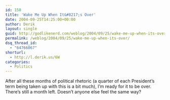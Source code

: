```yaml
---
id: 150
title: 'Wake Me Up When It&#8217;s Over'
date: 2004-09-25T14:25:00+00:00
author: Derik
layout: single
guid: http://godlikenerd.com/weblog/2004/09/25/wake-me-up-when-its-over/
permalink: /weblog/2004/09/25/wake-me-up-when-its-over/
dsq_thread_id:
  - "64766067"
shorturl:
  - http://l.derik.us/6W
categories:
  - Politics
---
```

After all these months of political rhetoric (a quarter of each President&#8217;s term being taken up with this is a bit much), I&#8217;m ready for it to be over. There&#8217;s still a month left. Doesn&#8217;t anyone else feel the same way?